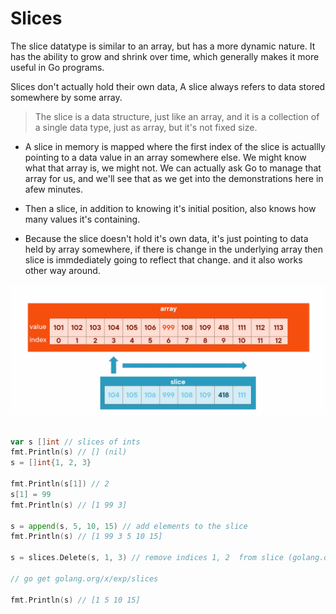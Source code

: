 # Slices

The slice datatype is similar to an array, but has a more dynamic nature. It has the ability to grow and shrink over time, which generally makes it more useful in Go programs. 

Slices don't actually hold their own data, A slice always refers to data stored somewhere by some array. 

> The slice is a data structure, just like an array, and it is a collection of a single data type, just as array, but it's not fixed size. 

- A slice in memory is mapped where the first index of the slice is actuallly pointing to a data value in an array somewhere else. We might know what that array is, we might not. We can actually ask Go to manage that array for us, and we'll see that as we get into the demonstrations here in afew minutes. 
- Then a slice, in addition to knowing it's initial position, also knows how many values it's containing. 

- Because the slice doesn't hold it's own data, it's just pointing to data held by array somewhere, if there is change in the underlying array then slice is immdediately going to reflect that change. and it also works other way around. 

![Slice](Assets/Slice.png)


```go

var s []int // slices of ints
fmt.Println(s) // [] (nil)
s = []int{1, 2, 3}

fmt.Println(s[1]) // 2
s[1] = 99
fmt.Println(s) // [1 99 3]

s = append(s, 5, 10, 15) // add elements to the slice
fmt.Println(s) // [1 99 3 5 10 15]

s = slices.Delete(s, 1, 3) // remove indices 1, 2  from slice (golang.org/x/exp/slices)  import the slice experement package using 

// go get golang.org/x/exp/slices

fmt.Println(s) // [1 5 10 15]


```